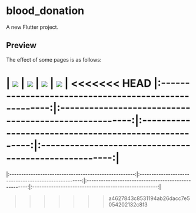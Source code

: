 # blood_donation

A new Flutter project.

## Preview

The effect of some pages is as follows:

| ![](https://raw.githubusercontent.com/ko-htut/Flutter-Blood-Bank/master/dashboard.png) | ![](https://raw.githubusercontent.com/ko-htut/Flutter-Blood-Bank/master/blood.png) | ![](https://raw.githubusercontent.com/ko-htut/Flutter-Blood-Bank/master/donarlist.png) | ![](https://raw.githubusercontent.com/ko-htut/Flutter-Blood-Bank/master/profile.png) | 
<<<<<<< HEAD
|:-----------------------------------------------------:|:-----------------------------------------------------:|:-----------------------------------------------------:|:-----------------------------------------------------:|
=======
|:-----------------------------------------------------:|:-----------------------------------------------------:|:-----------------------------------------------------:|:-----------------------------------------------------:|
>>>>>>> a4627843c8531194ab26dacc7e5054202132c8f3
